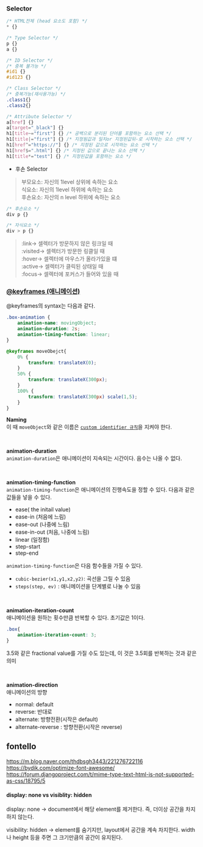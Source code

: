 ### Selector

```css
/* HTML전체 (head 요소도 포함) */
* {}

/* Type Selector */
p {}
a {}

/* ID Selector */
/* 중복 불가능 */
#id1 {}
#id123 {}

/* Class Selector */
/* 중복가능(재사용가능) */
.class1{}
.class2{}

/* Attribute Selector */
a[href] {}
a[target="_black"] {}
h1[title~="first"] {} /* 공백으로 분리된 단어를 포함하는 요소 선택 */
h1[title|="first"] {} /* 지정됨값과 일치or 지정된값뒤-로 시작하는 요소 선택 */
h1[href^="https://"] {} /* 지정된 값으로 시작하는 요소 선택 */
h1[href$=".html"] {} /* 지정된 값으로 끝나는 요소 선택 */
h1[title*="test"] {} /* 지정된값을 포함하는 요소 */
```

* 후손 Selector
> 부모요소: 자신의 1level 상위에 속하는 요소 <br>
> 식요소: 자신의 1level 하위에 속하는 요소 <br>
> 후손요소: 자산의 n level 하위에 속하는 요소

```css
/* 후손요소 */
div p {}

/* 자식요소 */
div > p {}
```

> :link-> 셀렉터가 방문하지 않은 링크일 때 <br>
> :visited-> 셀렉터가 방문한 링클일 때 <br>
> :hover-> 셀렉터에 마우스가 올라가있을 떄 <br>
> :active-> 셀렉터가 클릭된 상태일 때 <br>
> :focus-> 셀렉터에 포커스가 들어와 있을 때



### [@keyframes (애니메이션)](https://themeisle.com/blog/css-animations-tutorial/#gref)


@keyframes의 syntax는 다음과 같다.
```css
.box-animation {
    animation-name: movingObject;
    animation-duration: 2s;
    animation-timing-function: linear;
}

@keyframes moveObejct{
    0% {
        transform: translateX(0);
    }
    50% {
        transform: translateX(300px);
    }
    100% {
        transform: translateX(300px) scale(1,5);
    }
}
```
**Naming** <br>
이 때 `moveObject`와 같은 이름은 [`custom identifier 규칙`](https://developer.mozilla.org/en-US/docs/Web/CSS/custom-ident)을 지켜야 한다.

<br>

**animation-duration** <br>
`animation-duration`은 애니메이션이 지속되는 시간이다. 
음수는 나올 수 없다.

<br>

**animation-timing-function** <br>
`animation-timing-function`은 애니메이션의 진행속도을 정할 수 있다. 
다음과 같은 값들을 넣을 수 있다.
* ease( the initail value)
* ease-in (처음에 느림)
* ease-out (나중에 느림)
* ease-in-out (처음, 나중에 느림)
* linear (일정함)
* step-start
* step-end

`animation-timing-function`은 다음 함수들을 가질 수 있다.
* `cubic-bezier(x1,y1,x2,y2)`: 곡선을 그릴 수 있음
* `steps(step, ev)` : 애니메이션을 단계별로 나눌 수 있음

<br>

**animation-iteration-count** <br>
애니메이션을 원하는 횟수만큼 반복할 수 있다. 초기값은 1이다.
```css
.box{
    animation-iteration-count: 3;
}
```

3.5와 같은 fractional value를 가질 수도 있는데, 이 것은 3.5회를 반복하는 것과 같은 의미

<br>

**animation-direction**<br>
애니메이션의 방향
* normal: default
* reverse: 반대로
* alternate: 방향전환(시작은 default)
* alternate-reverse : 방향전환(시작은 reverse)


## fontello
https://m.blog.naver.com/thdbsgh3443/221276722116
https://bydik.com/optimize-font-awesome/
https://forum.djangoproject.com/t/mime-type-text-html-is-not-supported-as-css/18795/5


#### display: none vs visiblity: hidden
display: none -> document에서 해당 element를 제거한다. 즉, 더이상 공간을 차지하지 않는다.

visibility: hidden -> element를 숨기지만, layout에서 공간을 계속 차지한다.
width 나 height 등을 주면 그 크기만큼의 공간이 유지된다.
